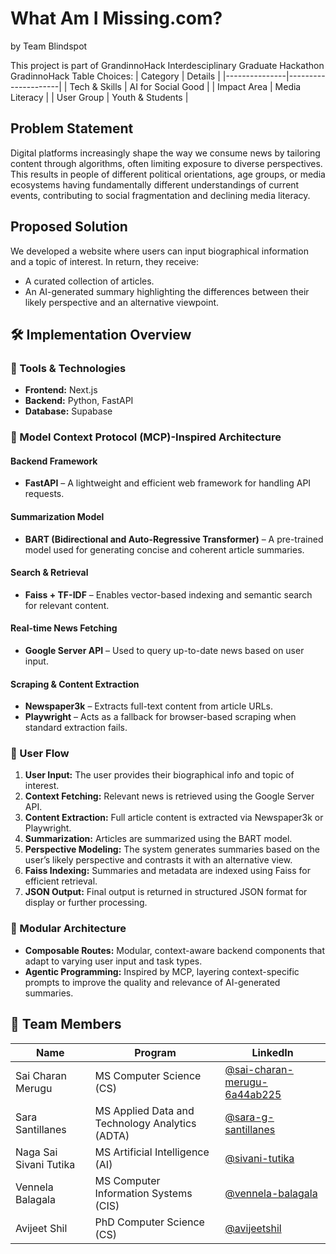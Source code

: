 # **What Am I Missing.com?**
by Team Blindspot

This project is part of GrandinnoHack Interdesciplinary Graduate Hackathon
GradinnoHack Table Choices:
| Category      | Details             |
|---------------|---------------------|
| Tech & Skills | AI for Social Good  |
| Impact Area   | Media Literacy      |
| User Group    | Youth & Students    |

## Problem Statement

Digital platforms increasingly shape the way we consume news by tailoring content through algorithms, often limiting exposure to diverse perspectives. This results in people of different political orientations, age groups, or media ecosystems having fundamentally different understandings of current events, contributing to social fragmentation and declining media literacy.

## Proposed Solution
We developed a website where users can input biographical information and a topic of interest. In return, they receive:

- A curated collection of articles.
- An AI-generated summary highlighting the differences between their likely perspective and an alternative viewpoint.

## 🛠️ Implementation Overview

### 🔧 Tools & Technologies

- **Frontend:** Next.js  
- **Backend:** Python, FastAPI  
- **Database:** Supabase  

### 🧠 Model Context Protocol (MCP)-Inspired Architecture

#### Backend Framework
- **FastAPI** – A lightweight and efficient web framework for handling API requests.

#### Summarization Model
- **BART (Bidirectional and Auto-Regressive Transformer)** – A pre-trained model used for generating concise and coherent article summaries.

#### Search & Retrieval
- **Faiss + TF-IDF** – Enables vector-based indexing and semantic search for relevant content.

#### Real-time News Fetching
- **Google Server API** – Used to query up-to-date news based on user input.

#### Scraping & Content Extraction
- **Newspaper3k** – Extracts full-text content from article URLs.  
- **Playwright** – Acts as a fallback for browser-based scraping when standard extraction fails.

### 🔄 User Flow

1. **User Input:** The user provides their biographical info and topic of interest.
2. **Context Fetching:** Relevant news is retrieved using the Google Server API.
3. **Content Extraction:** Full article content is extracted via Newspaper3k or Playwright.
4. **Summarization:** Articles are summarized using the BART model.
5. **Perspective Modeling:** The system generates summaries based on the user’s likely perspective and contrasts it with an alternative view.
6. **Faiss Indexing:** Summaries and metadata are indexed using Faiss for efficient retrieval.
7. **JSON Output:** Final output is returned in structured JSON format for display or further processing.

### 🧩 Modular Architecture

- **Composable Routes:** Modular, context-aware backend components that adapt to varying user input and task types.
- **Agentic Programming:** Inspired by MCP, layering context-specific prompts to improve the quality and relevance of AI-generated summaries.



## 👥 Team Members
| Name                   | Program     | LinkedIn |
|------------------------|-------------|----------|
| Sai Charan Merugu      | MS Computer Science (CS) | [@sai-charan-merugu-6a44ab225](https://www.linkedin.com/in/sai-charan-merugu-6a44ab225/) |
| Sara Santillanes       | MS Applied Data and Technology Analytics (ADTA) | [@sara-g-santillanes](https://www.linkedin.com/in/sara-g-santillanes/) |
| Naga Sai Sivani Tutika | MS Artificial Intelligence (AI) | [@sivani-tutika](https://www.linkedin.com/in/sivani-tutika/) |
| Vennela Balagala       | MS Computer Information Systems (CIS) | [@vennela-balagala](https://www.linkedin.com/in/vennela-balagala/) |
| Avijeet Shil           | PhD Computer Science (CS) | [@avijeetshil](https://www.linkedin.com/in/avijeetshil/) |
